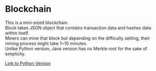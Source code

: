 # Blockchain

This is a mini-sized blockchain. <br/>
Block takes JSON object that contains transaction data and hashes data within itself. <br/>
Miners can mine that block but depending on the difficulty setting, their mining process might take 1~10 minutes. <br/>
Unlike Python version, Java version has no Merkle root for the sake of simplicity. <br/>


[Link to Python Version](https://github.com/ChHeYo/mini_blockchain/blob/master/README.md)
